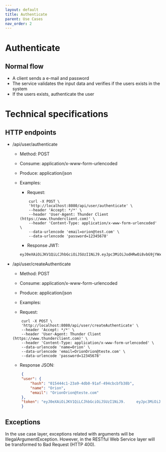 ```yaml
---
layout: default
title: Authenticate
parent: Use Cases
nav_order: 2
---
```


# Authenticate

## Normal flow

* A client sends a e-mail and password
* The service validates the input data and verifies if the users exists in the system
* If the users exists, authenticate the user

# Technical specifications

## HTTP endpoints

* /api/user/authenticate
    * Method: POST
    * Consume: application/x-www-form-urlencoded
    * Produce: application/json
    * Examples:

        * Request:
        ```shell
            curl -X POST \
            'http://localhost:8080/api/user/authenticate' \
            --header 'Accept: */*' \
            --header 'User-Agent: Thunder Client (https://www.thunderclient.com)' \
            --header 'Content-Type: application/x-www-form-urlencoded' \
            --data-urlencode 'email=orion@test.com' \
            --data-urlencode 'password=12345678'
        ```
        * Response JWT:
        ```txt
        eyJ0eXAiOiJKV1QiLCJhbGciOiJSUzI1NiJ9.eyJpc3MiOiJodHRwOi8vbG9jYWxob3N0OjgwODAiLCJ1cG4iOiJyb2RyaWdvQHRlc3RlLmNvbSIsImdyb3VwcyI6WyJ1c2VyIl0sImNfaGFzaCI6Ijc5NjBjMjk1LWQ0NmEtNGI2NC1hNGZiLTE2ZWQxNGYzZTk1NSIsImlhdCI6MTY1NzgzNzY1MCwiZXhwIjoxNjU3ODM3OTUwLCJqdGkiOiIzZjdlOThhMy1hMTAwLTQxOTQtODM0Ny0yMWQwZjRjNDJhYTgifQ.rsHHrOZ5LStCYXREGw0iN7_y7geraKtMYin2OGVchrFF0iX2Stu6m4KGRXVmd3vx_vU3l7RyBN9aFjAO0mm1ScJ-wzP8DQPsuSm1pgw2RBKtTitvi4M7XjsP9bZyuyzP-hWbB6KPhB3oZSzh91nyqqWTQUJrUDsXnuNP3XUX6YAwlXZd5SrxQeNfvcaJ9N2Cj85hw8L5Nm-20P7dt3yj4IZE5QvZ1JYLyNzWZWkYWyr9ffR9v1q83dbxJMaABL8R1sSFZjBTwsQSQOBNSwkCF1U_x2tqj0aZW1w4cqQnpHYAY32AtgmrDHVfdjyQld1g7Qx42C2AoP_ZTWpxZ9vwDg
        ```

* /api/user/createAuthenticate
    * Method: POST
    * Consume: application/x-www-form-urlencoded
    * Produce: application/json
    * Examples:

    * Request:
    ```shell
        curl -X POST \
        'http://localhost:8080/api/user/createAuthenticate' \
        --header 'Accept: */*' \
        --header 'User-Agent: Thunder Client (https://www.thunderclient.com)' \
        --header 'Content-Type: application/x-www-form-urlencoded' \
        --data-urlencode 'name=Orion' \
        --data-urlencode 'email=OrionOrion@teste.com' \
        --data-urlencode 'password=12345678'
    ```
    * Response JSON:
    ```json
        {
        "user": {
            "hash": "015444c1-23a9-4db0-91af-494cbcbfb38b",
            "name": "Orion",
            "email": "OrionOrion@teste.com"
        },
        "token": "eyJ0eXAiOiJKV1QiLCJhbGciOiJSUzI1NiJ9.     eyJpc3MiOiJodHRwOi8vbG9jYWxob3N0OjgwODAiLCJ1cG4iOiJPcmlvbk9yaW9uQHRlc3RlLmNvbSIsImdyb3VwcyI6WyJ1c2VyIl0sImNfaGFzaCI6IjAxNTQ0NGMxLTIzYTktNGRiMC05MWFmLTQ5NGNiY2JmYjM4YiIsImlhdCI6MTY1NzgzNzgxMiwiZXhwIjoxNjU3ODM4MTEyLCJqdGkiOiJjNTI5ZDNhYi1jOGMxLTQwNDUtODVmZC1kOGU0MDE2N2M3ZDMifQ.afP1x_WogWcbKLXQW6H9Ina3dIB7f-lhQpE6eoX5nQFEePFe_zFmF5iRlHvE_Bf5VcPSuBlcBmJtotggVgmy9SUSLdVoDzGYV-UHRTsmRdwnmTY62ixiueJT44-hOR_K2lNXpmpsQibHd9GgCZR7wT3OTbX39TbvcVWm0stKWNlbdA7d-qayYRLCaM8MOuZ3spMIQyxm2rRVKf9HbM7Mp93yEI4yx5dQwxJJrKcRTIreEI5i9KlEf69eYSGmIUEbcLg8rRVQ44bQgVZLF-TvZfPdHENdCRsurVW_ZRv1hLRucd6TPrGCWZbhtDs5vpH4GlKuV8_HlAav_T8YW7i9KA"
        }
    ```

## Exceptions

In the use case layer, exceptions related with arguments will be IllegalArgumentException. However, in the RESTful Web Service layer will be transformed to Bad Request (HTTP 400).
